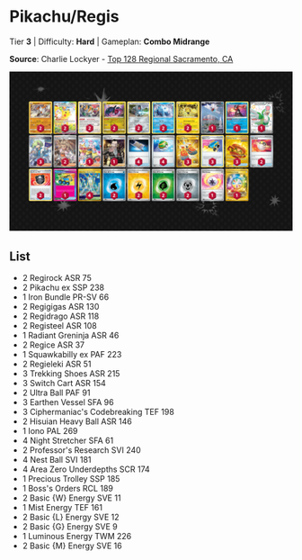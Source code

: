 # Pikachu/Regis

Tier **3** | Difficulty: **Hard** | Gameplan: **Combo Midrange**

**Source**: Charlie Lockyer - [Top 128 Regional Sacramento, CA](https://limitlesstcg.com/decks/list/14269)

![decklist](../../!Images/Standard/14BRS-SSP/Pikachu-Regis.PNG)

## List
* 2 Regirock ASR 75
* 2 Pikachu ex SSP 238
* 1 Iron Bundle PR-SV 66
* 2 Regigigas ASR 130
* 2 Regidrago ASR 118
* 2 Registeel ASR 108
* 1 Radiant Greninja ASR 46
* 2 Regice ASR 37
* 1 Squawkabilly ex PAF 223
* 2 Regieleki ASR 51
* 3 Trekking Shoes ASR 215
* 3 Switch Cart ASR 154
* 2 Ultra Ball PAF 91
* 3 Earthen Vessel SFA 96
* 3 Ciphermaniac's Codebreaking TEF 198
* 2 Hisuian Heavy Ball ASR 146
* 1 Iono PAL 269
* 4 Night Stretcher SFA 61
* 2 Professor's Research SVI 240
* 4 Nest Ball SVI 181
* 4 Area Zero Underdepths SCR 174
* 1 Precious Trolley SSP 185
* 1 Boss's Orders RCL 189
* 2 Basic {W} Energy SVE 11
* 1 Mist Energy TEF 161
* 2 Basic {L} Energy SVE 12
* 2 Basic {G} Energy SVE 9
* 1 Luminous Energy TWM 226
* 2 Basic {M} Energy SVE 16